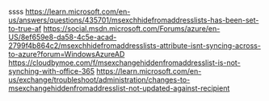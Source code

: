 ssss
https://learn.microsoft.com/en-us/answers/questions/435701/msexchhidefromaddresslists-has-been-set-to-true-af
https://social.msdn.microsoft.com/Forums/azure/en-US/8ef659e8-da58-4c5e-acad-2799f4b864c2/msexchhidefromaddresslists-attribute-isnt-syncing-across-to-azure?forum=WindowsAzureAD
https://cloudbymoe.com/f/msexchangehiddenfromaddresslist-is-not-synching-with-office-365
https://learn.microsoft.com/en-us/exchange/troubleshoot/administration/changes-to-msexchangehiddenfromaddresslist-not-updated-against-recipient
